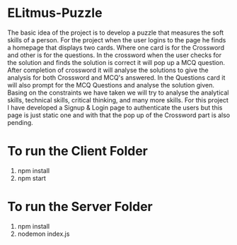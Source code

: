 # ELitmus-Puzzle

The basic idea of the project is to develop a puzzle that measures the soft skills of a person. For the project when the user logins to the page he finds a homepage that displays two cards. Where one card is for the Crossword and other is for the questions. In the crossword when the user checks for the solution and finds the solution is correct it will pop up a MCQ question. After completion of crossword it will analyse the solutions to give the analysis for both Crossword and MCQ's answered. In the Questions card it will also prompt for the MCQ Questions and analyse the solution given. Basing on the constraints we have taken we will try to analyse the analytical skills, technical skills, critical thinking, and many more skills. For this project I have developed a Signup & Login page to authenticate the users but this page is just static one and with that the pop up of the Crossword part is also pending.

# To run the Client Folder
 1. npm install 
 2. npm start
 
# To run the Server Folder
 1. npm install
 2. nodemon index.js 
